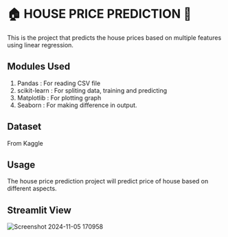 <h1>🏠 HOUSE PRICE PREDICTION 🏡</h1>
This is the project that predicts the house prices based on multiple features using linear regression.

## Modules Used
<ol>
  <li>Pandas : For reading CSV file</li>
  <li>scikit-learn : For spliting data, training and predicting</li>
  <li>Matplotlib : For plotting graph</li>
  <li>Seaborn : For making difference in output.</li>
</ol>

## Dataset
From Kaggle

## Usage
The house price prediction project will predict price of house based on different aspects.

## Streamlit View

![Screenshot 2024-11-05 170958](https://github.com/user-attachments/assets/311e4a08-9999-48b7-8d16-9068a83e98a1)
